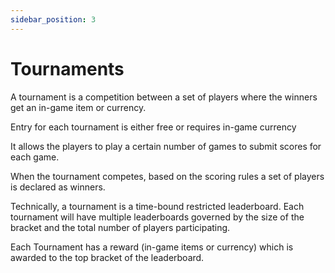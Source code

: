 ```yaml
---
sidebar_position: 3
---
```


# Tournaments

A tournament is a competition between a set of players where the winners get an in-game item or currency. 

Entry for each tournament is either free or requires in-game currency

It allows the players to play a certain number of games to submit scores for each game. 

When the tournament competes, based on the scoring rules a set of players is declared as winners.

Technically, a tournament is a time-bound restricted leaderboard. Each tournament will have multiple leaderboards governed by the size of the bracket and the total number of players participating.

Each Tournament has a reward (in-game items or currency) which is awarded to the top bracket of the leaderboard.